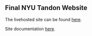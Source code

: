 ## Final NYU Tandon Website

The livehosted site can be found [here](https://yurouzeng.github.io/nyutandon/).

Site documentation [here](https://maggiewebdev.wordpress.com/2018/05/02/final-site-documentation/).
